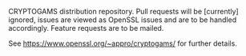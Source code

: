 CRYPTOGAMS distribution repository. Pull requests will be [currently]
ignored, issues are viewed as OpenSSL issues and are to be handled
accordingly. Feature requests are to be mailed.

See https://www.openssl.org/~appro/cryptogams/ for further details.
